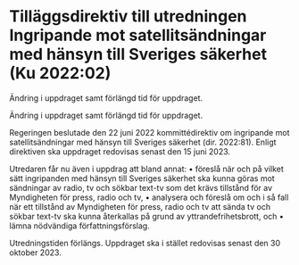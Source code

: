 # Tilläggsdirektiv till utredningen Ingripande mot satellitsändningar med hänsyn till Sveriges säkerhet (Ku 2022:02)

Ändring i uppdraget samt förlängd tid för uppdraget.

Ändring i uppdraget samt förlängd tid för uppdraget.

Regeringen beslutade den 22 juni 2022 kommittédirektiv om ingripande mot
satellitsändningar med hänsyn till Sveriges säkerhet (dir. 2022:81). Enligt
direktiven ska uppdraget redovisas senast den 15 juni 2023.

Utredaren får nu även i uppdrag att bland annat:
• föreslå när och på vilket sätt ingripanden med hänsyn till Sveriges säkerhet ska kunna göras mot sändningar av radio, tv och sökbar text-tv som det krävs tillstånd för av Myndigheten för press, radio och tv,
• analysera och föreslå om och i så fall när ett tillstånd av Myndigheten för press, radio och tv att sända tv och sökbar text-tv ska kunna återkallas på grund av yttrandefrihetsbrott, och
• lämna nödvändiga författningsförslag.

Utredningstiden förlängs. Uppdraget ska i stället redovisas senast den
30 oktober 2023.
